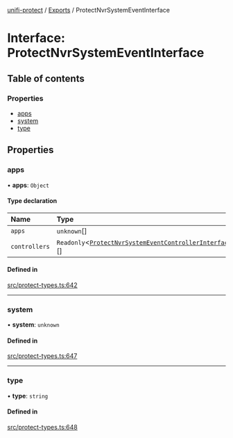 [unifi-protect](../README.md) / [Exports](../modules.md) / ProtectNvrSystemEventInterface

# Interface: ProtectNvrSystemEventInterface

## Table of contents

### Properties

- [apps](ProtectNvrSystemEventInterface.md#apps)
- [system](ProtectNvrSystemEventInterface.md#system)
- [type](ProtectNvrSystemEventInterface.md#type)

## Properties

### apps

• **apps**: `Object`

#### Type declaration

| Name | Type |
| :------ | :------ |
| `apps` | `unknown`[] |
| `controllers` | `Readonly`<[`ProtectNvrSystemEventControllerInterface`](ProtectNvrSystemEventControllerInterface.md)\>[] |

#### Defined in

[src/protect-types.ts:642](https://github.com/hjdhjd/unifi-protect/blob/a66ec94/src/protect-types.ts#L642)

___

### system

• **system**: `unknown`

#### Defined in

[src/protect-types.ts:647](https://github.com/hjdhjd/unifi-protect/blob/a66ec94/src/protect-types.ts#L647)

___

### type

• **type**: `string`

#### Defined in

[src/protect-types.ts:648](https://github.com/hjdhjd/unifi-protect/blob/a66ec94/src/protect-types.ts#L648)
